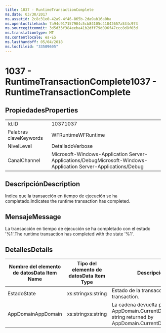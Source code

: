 ```yaml
---
title: 1037 - RuntimeTransactionComplete
ms.date: 03/30/2017
ms.assetid: 2c8c31e0-42a9-4f46-865b-2da9ab16a0ba
ms.openlocfilehash: 7a94c917157904c5cb84105c41842657a534c973
ms.sourcegitcommit: 3d5d33f384eeba41b2dff79d096f47ccc8d8f03d
ms.translationtype: MT
ms.contentlocale: es-ES
ms.lasthandoff: 05/04/2018
ms.locfileid: "33509605"
---
```

# <a name="1037---runtimetransactioncomplete"></a><span data-ttu-id="cd8f1-102">1037 - RuntimeTransactionComplete</span><span class="sxs-lookup"><span data-stu-id="cd8f1-102">1037 - RuntimeTransactionComplete</span></span>
## <a name="properties"></a><span data-ttu-id="cd8f1-103">Propiedades</span><span class="sxs-lookup"><span data-stu-id="cd8f1-103">Properties</span></span>  
  
|||  
|-|-|  
|<span data-ttu-id="cd8f1-104">Id.</span><span class="sxs-lookup"><span data-stu-id="cd8f1-104">ID</span></span>|<span data-ttu-id="cd8f1-105">1037</span><span class="sxs-lookup"><span data-stu-id="cd8f1-105">1037</span></span>|  
|<span data-ttu-id="cd8f1-106">Palabras clave</span><span class="sxs-lookup"><span data-stu-id="cd8f1-106">Keywords</span></span>|<span data-ttu-id="cd8f1-107">WFRuntime</span><span class="sxs-lookup"><span data-stu-id="cd8f1-107">WFRuntime</span></span>|  
|<span data-ttu-id="cd8f1-108">Nivel</span><span class="sxs-lookup"><span data-stu-id="cd8f1-108">Level</span></span>|<span data-ttu-id="cd8f1-109">Detallado</span><span class="sxs-lookup"><span data-stu-id="cd8f1-109">Verbose</span></span>|  
|<span data-ttu-id="cd8f1-110">Canal</span><span class="sxs-lookup"><span data-stu-id="cd8f1-110">Channel</span></span>|<span data-ttu-id="cd8f1-111">Microsoft-Windows-Application Server-Applications/Debug</span><span class="sxs-lookup"><span data-stu-id="cd8f1-111">Microsoft-Windows-Application Server-Applications/Debug</span></span>|  
  
## <a name="description"></a><span data-ttu-id="cd8f1-112">Descripción</span><span class="sxs-lookup"><span data-stu-id="cd8f1-112">Description</span></span>  
 <span data-ttu-id="cd8f1-113">Indica que la transacción en tiempo de ejecución se ha completado.</span><span class="sxs-lookup"><span data-stu-id="cd8f1-113">Indicates the runtime transaction has completed.</span></span>  
  
## <a name="message"></a><span data-ttu-id="cd8f1-114">Mensaje</span><span class="sxs-lookup"><span data-stu-id="cd8f1-114">Message</span></span>  
 <span data-ttu-id="cd8f1-115">La transacción en tiempo de ejecución se ha completado con el estado '%1'.</span><span class="sxs-lookup"><span data-stu-id="cd8f1-115">The runtime transaction has completed with the state '%1'.</span></span>  
  
## <a name="details"></a><span data-ttu-id="cd8f1-116">Detalles</span><span class="sxs-lookup"><span data-stu-id="cd8f1-116">Details</span></span>  
  
|<span data-ttu-id="cd8f1-117">Nombre del elemento de datos</span><span class="sxs-lookup"><span data-stu-id="cd8f1-117">Data Item Name</span></span>|<span data-ttu-id="cd8f1-118">Tipo del elemento de datos</span><span class="sxs-lookup"><span data-stu-id="cd8f1-118">Data Item Type</span></span>|<span data-ttu-id="cd8f1-119">Descripción</span><span class="sxs-lookup"><span data-stu-id="cd8f1-119">Description</span></span>|  
|--------------------|--------------------|-----------------|  
|<span data-ttu-id="cd8f1-120">Estado</span><span class="sxs-lookup"><span data-stu-id="cd8f1-120">State</span></span>|<span data-ttu-id="cd8f1-121">xs:string</span><span class="sxs-lookup"><span data-stu-id="cd8f1-121">xs:string</span></span>|<span data-ttu-id="cd8f1-122">Estado de la transacción.</span><span class="sxs-lookup"><span data-stu-id="cd8f1-122">The state of the transaction.</span></span>|  
|<span data-ttu-id="cd8f1-123">AppDomain</span><span class="sxs-lookup"><span data-stu-id="cd8f1-123">AppDomain</span></span>|<span data-ttu-id="cd8f1-124">xs:string</span><span class="sxs-lookup"><span data-stu-id="cd8f1-124">xs:string</span></span>|<span data-ttu-id="cd8f1-125">La cadena devuelta por AppDomain.CurrentDomain.FriendlyName.</span><span class="sxs-lookup"><span data-stu-id="cd8f1-125">The string returned by AppDomain.CurrentDomain.FriendlyName.</span></span>|

